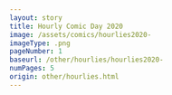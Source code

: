 ```yaml
---
layout: story
title: Hourly Comic Day 2020
image: /assets/comics/hourlies2020-
imageType: .png
pageNumber: 1
baseurl: /other/hourlies/hourlies2020-
numPages: 5
origin: other/hourlies.html
---
```

